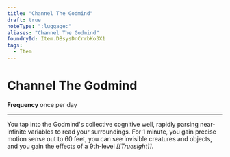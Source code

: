 ```yaml
---
title: "Channel The Godmind"
draft: true
noteType: ":luggage:"
aliases: "Channel The Godmind"
foundryId: Item.DBsysDnCrrbKo3X1
tags:
  - Item
---
```


# Channel The Godmind

**Frequency** once per day

* * *

You tap into the Godmind's collective cognitive well, rapidly parsing near-infinite variables to read your surroundings. For 1 minute, you gain precise motion sense out to 60 feet, you can see invisible creatures and objects, and you gain the effects of a 9th-level _[[Truesight]]_.
